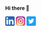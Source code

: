 ### Hi there 👋

<a href="https://www.linkedin.com/in/harukakotani/"><img src="linkedin.png" alt="linkedin" width="30" height="30"></a>
<a href="https://www.instagram.com/haruka.k28/"><img src="insta1.png" alt="twitter" width="30" height="30"></a>
<a href="https://twitter.com/CanadaHaruka"><img src="twitter.png" alt="twitter" width="30" height="30"></a>

<!--
**HarukaKotani10/HarukaKotani10** is a ✨ _special_ ✨ repository because its `README.md` (this file) appears on your GitHub profile.

Here are some ideas to get you started:

- 🔭 I’m currently working on ...
- 🌱 I’m currently learning ...
- 👯 I’m looking to collaborate on ...
- 🤔 I’m looking for help with ...
- 💬 Ask me about ...
- 📫 How to reach me: ...
- 😄 Pronouns: ...
- ⚡ Fun fact: ...
-->
